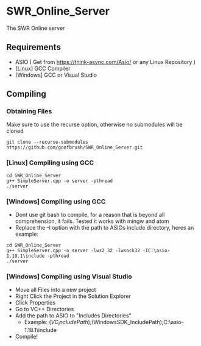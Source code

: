 # SWR_Online_Server
The SWR Online server

## Requirements
- ASIO ( Get from https://think-async.com/Asio/ or any Linux Repository )
- [Linux] GCC Compiler
- [Windows] GCC or Visual Studio

## Compiling

### Obtaining Files
Make sure to use the recurse option, otherwise no submodules will be cloned
```Shell
git clone --recurse-submodules https://github.com/goofbrush/SWR_Online_Server.git
```
### [Linux] Compiling using GCC
```
cd SWR_Online_Server
g++ SimpleServer.cpp -o server -pthread
./server
```
### [Windows] Compiling using GCC
- Dont use git bash to compile, for a reason that is beyond all comprehension, it fails. Tested it works with mingw and atom
- Replace the -I option with the path to ASIOs include directory, heres an example:
```
cd SWR_Online_Server
g++ SimpleServer.cpp -o server -lws2_32 -lwsock32 -IC:\asio-1.18.1\include -pthread
./server
```

### [Windows] Compiling using Visual Studio
- Move all Files into a new project
- Right Click the Project in the Solution Explorer
- Click Properties
- Go to VC++ Directories
- Add the path to ASIO to "Includes Directories"
  - Example: $(VC_IncludePath);$(WindowsSDK_IncludePath);C:\asio-1.18.1\include
- Compile!
